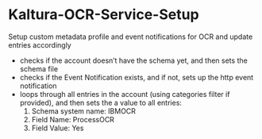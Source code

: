 # Kaltura-OCR-Service-Setup
Setup custom metadata profile and event notifications for OCR and update entries accordingly

- checks if the account doesn’t have the schema yet, and then sets the schema file
- checks if the Event Notification exists, and if not, sets up the http event notification
- loops through all entries in the account (using categories filter if provided), and then sets the a value to all entries:
     1. Schema system name: IBMOCR
     2. Field Name: ProcessOCR
     3. Field Value: Yes
